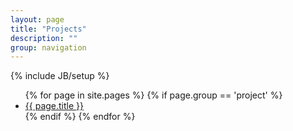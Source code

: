 ```yaml
---
layout: page
title: "Projects"
description: ""
group: navigation
---
```

{% include JB/setup %}

<ul>
{% for page in site.pages %}
{% if page.group == 'project' %}
  <li><a href="{{ page.url }}">{{ page.title }}</a></li>
{% endif %} 
{% endfor %}
</ul>
